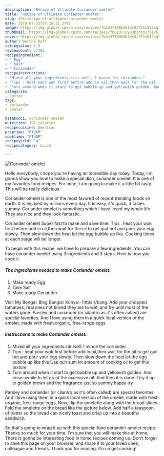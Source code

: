 ```yaml
---
description: "Recipe of Ultimate Coriander omelet"
title: "Recipe of Ultimate Coriander omelet"
slug: 674-recipe-of-ultimate-coriander-omelet
date: 2020-07-31T17:16:21.279Z
image: https://img-global.cpcdn.com/recipes/fb8e37169b3b1dc8/751x532cq70/coriander-omelet-recipe-main-photo.jpg
thumbnail: https://img-global.cpcdn.com/recipes/fb8e37169b3b1dc8/751x532cq70/coriander-omelet-recipe-main-photo.jpg
cover: https://img-global.cpcdn.com/recipes/fb8e37169b3b1dc8/751x532cq70/coriander-omelet-recipe-main-photo.jpg
author: Bertha Huff
ratingvalue: 4.5
reviewcount: 37381
recipeingredient:
- " Egg"
- " Salt"
- " Coriander"
recipeinstructions:
- "Mixed all your ingredients.stir well. I mince the coriander."
- "Tips : heat your wok first before add in oil,then wait for the oil to get quit hot and pour your egg slowly. Then slow down the heat let the egg bubble up like this.Use quit sum lot amount of cooking oil to get this texture."
- "Turn around when it start to get bubble up and yellowish golden. And rinse awhile to let go of the excessive oil. And then it is done. I fry it up to golden brown and the fragrance just so yummy.happy try"
categories:
- Recipe
tags:
- coriander
- omelet

katakunci: coriander omelet 
nutrition: 197 calories
recipecuisine: American
preptime: "PT26M"
cooktime: "PT48M"
recipeyield: "4"
recipecategory: Lunch

---
```



![Coriander omelet](https://img-global.cpcdn.com/recipes/fb8e37169b3b1dc8/751x532cq70/coriander-omelet-recipe-main-photo.jpg)

Hello everybody, I hope you're having an incredible day today. Today, I'm gonna show you how to make a special dish, coriander omelet. It is one of my favorites food recipes. For mine, I am going to make it a little bit tasty. This will be really delicious.

Coriander omelet is one of the most favored of recent trending foods on earth. It is enjoyed by millions every day. It is easy, it's quick, it tastes yummy. Coriander omelet is something which I have loved my whole life. They are nice and they look fantastic.

Coriander omelet Super fast to make and save time. Tips : heat your wok first before add in oil,then wait for the oil to get quit hot and pour your egg slowly. Then slow down the heat let the egg bubble up like. Cooking times at each stage will be longer.


To begin with this recipe, we have to prepare a few ingredients. You can have coriander omelet using 3 ingredients and 3 steps. Here is how you cook it.

<!--inarticleads1-->

##### The ingredients needed to make Coriander omelet:

1. Make ready  Egg
1. Take  Salt
1. Make ready  Coriander


Visit My Bengali Blog Banglar Konya:- https://bang. Add your chopped tomatoes, real ones not tinned they are to wet, and fry until most of the waters gone. Parsley and coriander (or cilantro as it&#39;s often called) are special favorites. And I love using them in a quick local version of the omelet, made with fresh organic, free-range eggs. 

<!--inarticleads2-->

##### Instructions to make Coriander omelet:

1. Mixed all your ingredients.stir well. I mince the coriander.
1. Tips : heat your wok first before add in oil,then wait for the oil to get quit hot and pour your egg slowly. Then slow down the heat let the egg bubble up like this.Use quit sum lot amount of cooking oil to get this texture.
1. Turn around when it start to get bubble up and yellowish golden. And rinse awhile to let go of the excessive oil. And then it is done. I fry it up to golden brown and the fragrance just so yummy.happy try


Parsley and coriander (or cilantro as it&#39;s often called) are special favorites. And I love using them in a quick local version of the omelet, made with fresh organic, free-range eggs. Now, flip the omelette along with the bread slices. Fold the omelette on the bread like the picture below. Add half a teaspoon of butter so the bread can nicely toast and crisp up into a beautiful sandwich. 

So that's going to wrap it up with this special food coriander omelet recipe. Thanks so much for your time. I'm sure that you will make this at home. There is gonna be interesting food in home recipes coming up. Don't forget to save this page on your browser, and share it to your loved ones, colleague and friends. Thank you for reading. Go on get cooking!
